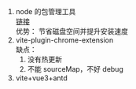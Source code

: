 <!-- 技术选型 -->

1. node 的包管理工具  
   [链接](https://pnpm.io/installation)  
   优势： 节省磁盘空间并提升安装速度
2. vite-plugin-chrome-extension  
   缺点：
   1. 没有热更新
   2. 不能 sourceMap，不好 debug
3. vite+vue3+antd
